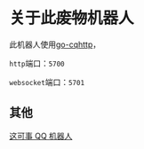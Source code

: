 # 关于此~~废物~~机器人
此机器人使用[go-cqhttp](https://docs.go-cqhttp.org)，

`http`端口：`5700`

`websocket`端口：`5701`
## 其他
[这可事 QQ 机器人](https://github.com/sb-child/myqqbot)

